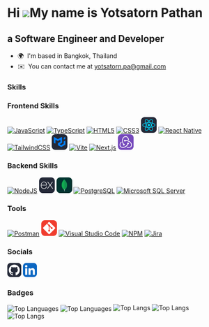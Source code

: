 Hi ![](https://user-images.githubusercontent.com/18350557/176309783-0785949b-9127-417c-8b55-ab5a4333674e.gif)My name is Yotsatorn Pathan
========================================================================================================================================

a Software Engineer and Developer
---------------------------------

* 🌍  I'm based in Bangkok, Thailand
* ✉️  You can contact me at [yotsatorn.pa@gmail.com](mailto:yotsatorn.pa@gmail.com)

### Skills


### Frontend Skills
<p align="left">
<a href="https://developer.mozilla.org/en-US/docs/Web/JavaScript" target="_blank" rel="noreferrer"><img src="https://raw.githubusercontent.com/danielcranney/readme-generator/main/public/icons/skills/javascript-colored.svg" width="36" height="36" alt="JavaScript" /></a>
<a href="https://www.typescriptlang.org/" target="_blank" rel="noreferrer"><img src="https://raw.githubusercontent.com/danielcranney/readme-generator/main/public/icons/skills/typescript-colored.svg" width="36" height="36" alt="TypeScript" /></a>
<a href="https://developer.mozilla.org/en-US/docs/Glossary/HTML5" target="_blank" rel="noreferrer"><img src="https://raw.githubusercontent.com/danielcranney/readme-generator/main/public/icons/skills/html5-colored.svg" width="36" height="36" alt="HTML5" /></a>
<a href="https://www.w3.org/TR/CSS/#css" target="_blank" rel="noreferrer"><img src="https://raw.githubusercontent.com/danielcranney/readme-generator/main/public/icons/skills/css3-colored.svg" width="36" height="36" alt="CSS3" /></a>
<a href="https://reactjs.org/" target="_blank" rel="noreferrer"><img src="https://raw.githubusercontent.com/tandpfun/skill-icons/59059d9d1a2c092696dc66e00931cc1181a4ce1f/icons/React-Dark.svg" width="36" height="36" alt="React" /></a>
<a href="https://reactnative.dev/" target="_blank" rel="noreferrer"><img src="https://cdn.worldvectorlogo.com/logos/react-native-1.svg" width="36" height="36" alt="React Native" /></a>
<a href="https://tailwindcss.com/" target="_blank" rel="noreferrer"><img src="https://raw.githubusercontent.com/danielcranney/readme-generator/main/public/icons/skills/tailwindcss-colored.svg" width="36" height="36" alt="TailwindCSS" /></a>
<a href="https://mui.com/" target="_blank" rel="noreferrer"><img src="https://raw.githubusercontent.com/tandpfun/skill-icons/59059d9d1a2c092696dc66e00931cc1181a4ce1f/icons/MaterialUI-Dark.svg" width="36" height="36" alt="Material UI" /></a>
<a href="https://vitejs.dev/" target="_blank" rel="noreferrer"><img src="https://raw.githubusercontent.com/danielcranney/readme-generator/main/public/icons/skills/vite-colored.svg" width="36" height="36" alt="Vite" /></a>
  <a href="https://nextjs.org/" target="_blank" rel="noreferrer"><img src="https://raw.githubusercontent.com/danielcranney/readme-generator/main/public/icons/skills/nextjs-colored.svg" width="36" height="36" alt="Next.js" /></a>
<a href="https://redux.js.org/" target="_blank" rel="noreferrer"><img src="https://raw.githubusercontent.com/tandpfun/skill-icons/59059d9d1a2c092696dc66e00931cc1181a4ce1f/icons/Redux.svg" width="36" height="36" alt="Redux" /></a>
</p>

### Backend Skills
<p align="left">
<a href="https://nodejs.org/en/" target="_blank" rel="noreferrer"><img src="https://t4.ftcdn.net/jpg/05/94/91/65/240_F_594916517_tzdzMm5259Tc2nEDEugznBPyZ5Gb6W1S.jpg" width="36" height="36" alt="NodeJS" /></a>
<a href="https://expressjs.com/" target="_blank" rel="noreferrer"><img src="https://raw.githubusercontent.com/tandpfun/skill-icons/59059d9d1a2c092696dc66e00931cc1181a4ce1f/icons/ExpressJS-Dark.svg" width="36" height="36" alt="Express" /></a>
<a href="https://www.mongodb.com/" target="_blank" rel="noreferrer"><img src="https://raw.githubusercontent.com/tandpfun/skill-icons/59059d9d1a2c092696dc66e00931cc1181a4ce1f/icons/MongoDB.svg" width="36" height="36" alt="MongoDB" /></a>
<a href="https://www.postgresql.org/" target="_blank" rel="noreferrer"><img src="https://raw.githubusercontent.com/danielcranney/readme-generator/main/public/icons/skills/postgresql-colored.svg" width="36" height="36" alt="PostgreSQL" /></a>
  <a href="https://www.microsoft.com/en-us/sql-server" target="_blank" rel="noreferrer"><img src="https://user-images.githubusercontent.com/4249331/52232852-e2c4f780-28bd-11e9-835d-1e3cf3e43888.png" width="36" height="36" alt="Microsoft SQL Server" /></a>
</p>

### Tools
<p align="left">
<a href="https://www.postman.com/" target="_blank" rel="noreferrer"><img src="https://www.svgrepo.com/show/354202/postman-icon.svg" width="36" height="36" alt="Postman" /></a>
<a href="https://git-scm.com/" target="_blank" rel="noreferrer"><img src="https://raw.githubusercontent.com/tandpfun/skill-icons/59059d9d1a2c092696dc66e00931cc1181a4ce1f/icons/Git.svg" width="36" height="36" alt="Git" /></a>
  <a href="https://code.visualstudio.com/" target="_blank" rel="noreferrer"><img src="https://upload.wikimedia.org/wikipedia/commons/thumb/9/9a/Visual_Studio_Code_1.35_icon.svg/1024px-Visual_Studio_Code_1.35_icon.svg.png" width="36" height="36" alt="Visual Studio Code" /></a>
  <a href="https://www.npmjs.com/" target="_blank" rel="noreferrer"><img src="https://raw.githubusercontent.com/get-icon/geticon/fc0f660daee147afb4a56c64e12bde6486b73e39/icons/npm.svg" width="36" height="36" alt="NPM" /></a>
  <a href="https://www.atlassian.com/software/jira" target="_blank" rel="noreferrer"><img src="https://raw.githubusercontent.com/get-icon/geticon/fc0f660daee147afb4a56c64e12bde6486b73e39/icons/jira.svg" width="36" height="36" alt="Jira" /></a>
</p>

### Socials

<p align="left"> <a href="https://www.github.com/R-nasPT" target="_blank" rel="noreferrer"><img src="https://raw.githubusercontent.com/tandpfun/skill-icons/59059d9d1a2c092696dc66e00931cc1181a4ce1f/icons/Github-Dark.svg" width="32" height="32" /></a> <a href="https://www.linkedin.com/in/yotsatorn-pathan-73033326a" target="_blank" rel="noreferrer"><img src="https://raw.githubusercontent.com/tandpfun/skill-icons/59059d9d1a2c092696dc66e00931cc1181a4ce1f/icons/LinkedIn.svg" width="32" height="32" /></a></p>

### Badges

<span align="left"><img align="center" src="https://github-readme-stats.vercel.app/api/top-langs?username=R-nasPT&show_icons=true&locale=en&layout=compact" alt="Top Languages" /></span>
<span align="left"><img align="center" src="https://github-readme-stats.vercel.app/api/top-langs/?username=R-nasPT&layout=donut" alt="Top Languages" /></span>
![Top Langs](https://github-readme-stats.vercel.app/api/top-langs/?username=R-nasPT&layout=donut)
![Top Langs](https://github-readme-stats.vercel.app/api/top-langs/?username=R-nasPT&layout=donut-vertical)
![Top Langs](https://github-readme-stats.vercel.app/api/top-langs/?username=R-nasPT&layout=pie)

